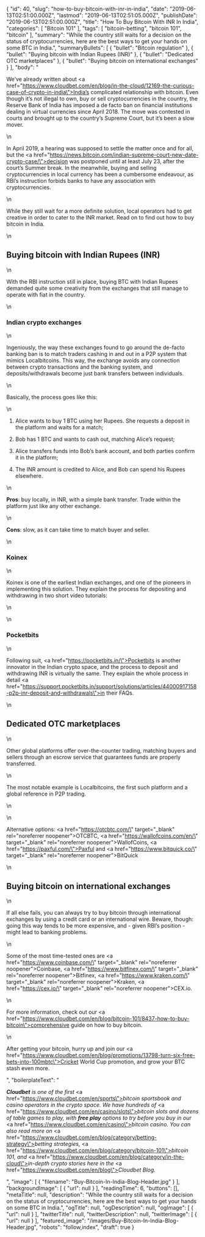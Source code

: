 {
    "id": 40,
    "slug": "how-to-buy-bitcoin-with-inr-in-india",
    "date": "2019-06-13T02:51:00.000Z",
    "lastmod": "2019-06-13T02:51:05.000Z",
    "publishDate": "2019-06-13T02:51:00.000Z",
    "title": "How To Buy Bitcoin With INR In India",
    "categories": [
        "Bitcoin 101"
    ],
    "tags": [
        "bitcoin-betting",
        "bitcoin 101",
        "bitcoin"
    ],
    "summary": "While the country still waits for a decision on the status of cryptocurrencies, here are the best ways to get your hands on some BTC in India.",
    "summaryBullets": [
        {
            "bullet": "Bitcoin regulation"
        },
        {
            "bullet": "Buying bitcoin with Indian Rupees (INR)"
        },
        {
            "bullet": "Dedicated OTC marketplaces"
        },
        {
            "bullet": "Buying bitcoin on international exchanges"
        }
    ],
    "body": "<p>We’ve already written about <a href=\"https://www.cloudbet.com/en/blog/in-the-cloud/12169-the-curious-case-of-crypto-in-india\">India’s complicated relationship</a> with bitcoin. Even though it’s not illegal to own, buy or sell cryptocurrencies in the country, the Reserve Bank of India has imposed a de facto ban on financial institutions dealing in virtual currencies since April 2018. The move was contested in courts and brought up to the country’s Supreme Court, but it’s been a slow mover.<br /></p>\n<p>In April 2019, a hearing was supposed to settle the matter once and for all, but the <a href=\"https://news.bitcoin.com/indian-supreme-court-new-date-crypto-case/\">decision was postponed</a> until at least July 23, after the court’s Summer break. In the meanwhile, buying and selling cryptocurrencies in local currency has been a cumbersome endeavour, as RBI’s instruction forbids banks to have any association with cryptocurrencies.</p>\n<p>While they still wait for a more definite solution, local operators had to get creative in order to cater to the INR market. Read on to find out how to buy bitcoin in India.</p>\n<h2>Buying bitcoin with Indian Rupees (INR)</h2>\n<p>With the RBI instruction still in place, buying BTC with Indian Rupees demanded quite some creativity from the exchanges that still manage to operate with fiat in the country. </p>\n<h3>Indian crypto exchanges</h3>\n<p>Ingeniously, the way these exchanges found to go around the de-facto banking ban is to match traders cashing in and out in a P2P system that mimics Localbitcoins. This way, the exchange avoids any connection between crypto transactions and the banking system, and deposits/withdrawals become just bank transfers between individuals.</p>\n<p>Basically, the process goes like this:</p>\n<ol><li><p>Alice wants to buy 1 BTC using her Rupees. She requests a deposit in the platform and waits for a match;</p></li><li><p>Bob has 1 BTC and wants to cash out, matching Alice’s request;</p></li><li><p>Alice transfers funds into Bob’s bank account, and both parties confirm it in the platform;</p></li><li><p>The INR amount is credited to Alice, and Bob can spend his Rupees elsewhere.</p></li></ol>\n<p><strong>Pros</strong>: buy locally, in INR, with a simple bank transfer. Trade within the platform just like any other exchange.</p>\n<p><strong>Cons</strong>: slow, as it can take time to match buyer and seller.</p>\n<h3>Koinex</h3>\n<p>Koinex is one of the earliest Indian exchanges, and one of the pioneers in implementing this solution. They explain the process for depositing and withdrawing in two short video tutorials:</p>\n<figure></figure>\n<h3>Pocketbits</h3>\n<p>Following suit, <a href=\"https://pocketbits.in/\">Pocketbits</a> is another innovator in the Indian crypto space, and the process to deposit and withdrawing INR is virtually the same. They explain the whole process in detail <a href=\"https://support.pocketbits.in/support/solutions/articles/44000917158-p2p-inr-deposit-and-withdrawals\">in their FAQs</a>.</p>\n<h2>Dedicated OTC marketplaces</h2>\n<p>Other global platforms offer over-the-counter trading, matching buyers and sellers through an escrow service that guarantees funds are properly transferred. </p>\n<p>The most notable example is Localbitcoins, the first such platform and a global reference in P2P trading.</p>\n<figure></figure>\n<p>Alternative options: <a href=\"https://otcbtc.com/\" target=\"_blank\" rel=\"noreferrer noopener\">OTCBTC</a>, <a href=\"https://wallofcoins.com/en/\" target=\"_blank\" rel=\"noreferrer noopener\">WallofCoins</a>, <a href=\"https://paxful.com/\">Paxful</a> and <a href=\"https://www.bitquick.co/\" target=\"_blank\" rel=\"noreferrer noopener\">BitQuick</a></p>\n<h2>Buying bitcoin on international exchanges</h2>\n<p>If all else fails, you can always try to buy bitcoin through international exchanges by using a credit card or an international wire. Beware, though: going this way tends to be more expensive, and - given RBI’s position - might lead to banking problems.</p>\n<p>Some of the most time-tested ones are <a href=\"https://www.coinbase.com/\" target=\"_blank\" rel=\"noreferrer noopener\">Coinbase</a>, <a href=\"https://www.bitfinex.com/\" target=\"_blank\" rel=\"noreferrer noopener\">Bitfinex</a>, <a href=\"https://www.kraken.com/\" target=\"_blank\" rel=\"noreferrer noopener\">Kraken</a>, <a href=\"https://cex.io/\" target=\"_blank\" rel=\"noreferrer noopener\">CEX.io</a>.</p>\n<p>For more information, check out our <a href=\"https://www.cloudbet.com/en/blog/bitcoin-101/8437-how-to-buy-bitcoin\">comprehensive guide on how to buy bitcoin</a>.</p>\n<p>After getting your bitcoin, hurry up and join our <a href=\"https://www.cloudbet.com/en/blog/promotions/13798-turn-six-free-bets-into-100mbtc\">Cricket World Cup promotion</a>, and grow your BTC stash even more.</p>",
    "boilerplateText": "<p><strong><em>Cloudbet</em></strong><em> is one of the first </em><a href=\"https://www.cloudbet.com/en/sports\"><em>bitcoin sportsbook</em></a><em> and casino operators in the crypto space. We have hundreds of </em><a href=\"https://www.cloudbet.com/en/casino/slots\"><em>bitcoin slots</em></a><em> and dozens of table games to play, with </em><strong><em>free play</em></strong><em> options to try before you buy in our </em><a href=\"https://www.cloudbet.com/en/casino\"><em>bitcoin casino</em></a><em>. You can also read more on </em><a href=\"https://www.cloudbet.com/en/blog/category/betting-strategy\"><em>betting strategies</em></a><em>, </em><a href=\"https://www.cloudbet.com/en/blog/category/bitcoin-101\"><em>bitcoin 101</em></a><em>, and </em><a href=\"https://www.cloudbet.com/en/blog/category/in-the-cloud\"><em>in-depth crypto stories</em></a><em> here in the </em><a href=\"https://www.cloudbet.com/en/blog\"><em>Cloudbet Blog</em></a><em>.</em></p>",
    "image": [
        {
            "filename": "Buy-Bitcoin-In-India-Blog-Header.jpg"
        }
    ],
    "backgroundImage": [
        {
            "url": null
        }
    ],
    "readingTime": 6,
    "buttons": [],
    "metaTitle": null,
    "description": "While the country still waits for a decision on the status of cryptocurrencies, here are the best ways to get your hands on some BTC in India.",
    "ogTitle": null,
    "ogDescription": null,
    "ogImage": [
        {
            "url": null
        }
    ],
    "twitterTitle": null,
    "twitterDescription": null,
    "twitterImage": [
        {
            "url": null
        }
    ],
    "featured_image": "/images/Buy-Bitcoin-In-India-Blog-Header.jpg",
    "robots": "follow,index",
    "draft": true
}
